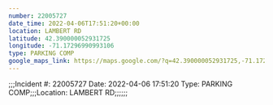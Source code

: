 ```yaml
---
number: 22005727
date_time: 2022-04-06T17:51:20+00:00
location: LAMBERT RD
latitude: 42.390000052931725
longitude: -71.17296990993106
type: PARKING COMP
google_maps_link: https://maps.google.com/?q=42.390000052931725,-71.17296990993106
---
```


;;;Incident #: 22005727  Date: 2022-04-06 17:51:20   Type: PARKING COMP;;;Location: LAMBERT RD;;;;;;

